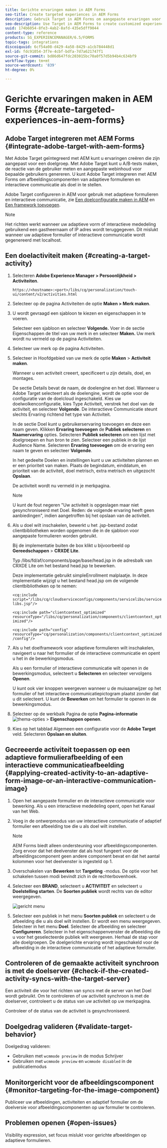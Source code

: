 ```yaml
---
title: Gerichte ervaringen maken in AEM Forms
seo-title: Create targeted experiences in AEM Forms
description: Gebruik Target in AEM Forms om aangepaste ervaringen voor beoogde klanten te maken.
seo-description: Use Target in AEM Forms to create customized experiences for targeted customers.
uuid: 174b6054-8fe3-4ab2-8afd-435e5dff9044
content-type: reference
products: SG_EXPERIENCEMANAGER/6.5/FORMS
topic-tags: integrations
discoiquuid: 6cf54a08-d429-4a58-8429-a1cb784448d1
exl-id: fdc91054-3f7e-4cbf-bdfa-7d7a621747f1
source-git-commit: bd86d647fdc203015bc70a0f57d5b94b4c634bf9
workflow-type: tm+mt
source-wordcount: '839'
ht-degree: 0%

---
```


# Gerichte ervaringen maken in AEM Forms {#create-targeted-experiences-in-aem-forms}

## Adobe Target integreren met AEM Forms {#integrate-adobe-target-with-aem-forms}

Met Adobe Target geïntegreerd met AEM kunt u ervaringen creëren die zijn aangepast voor een doelgroep. Met Adobe Target kunt u A/B-tests maken, de reactie van de gebruiker meten en aangepaste webinhoud voor bepaalde gebruikers genereren. U kunt Adobe Target integreren met AEM Forms om afbeeldingscomponenten van adaptieve formulieren en interactieve communicatie als doel in te stellen.

Adobe Target configureren in AEM voor gebruik met adaptieve formulieren en interactieve communicatie, zie [Een doelconfiguratie maken in AEM](/help/sites-administering/target.md) en [Een framework toevoegen](/help/sites-administering/target.md).

>[!NOTE]
>
>Het richten werkt wanneer uw adaptieve vorm of interactieve mededeling gebruikend een gastheernaam of IP adres wordt teruggegeven. Dit mislukt wanneer uw adaptieve formulier of interactieve communicatie wordt gegenereerd met localhost.

## Een doelactiviteit maken {#creating-a-target-activity}

1. Selecteren **Adobe Experience Manager > Persoonlijkheid > Activiteiten**.

   `https://<hostname>:<port>/libs/cq/personalization/touch-ui/content/v2/activities.html`

1. Selecteer op de pagina Activiteiten de optie **Maken > Merk maken**.
1. U wordt gevraagd een sjabloon te kiezen en eigenschappen in te voeren.

   Selecteer een sjabloon en selecteer **Volgende.** Voer in de sectie Eigenschappen de titel van uw merk in en selecteer **Maken.**
Uw merk wordt nu vermeld op de pagina Activiteiten.

1. Selecteer uw merk op de pagina Activiteiten.
1. Selecteer in Hoofdgebied van uw merk de optie **Maken** > **Activiteit maken**.

   Wanneer u een activiteit creeert, specificeert u zijn details, doel, en montages.

   De sectie Details bevat de naam, de doelengine en het doel. Wanneer u Adobe Target selecteert als de doelengine, wordt de optie voor de configuratie van de doelcloud ingeschakeld. Kies uw doelwolkenconfiguratie, kies Type Activiteit, verstrek het doel van de activiteit, en selecteer **Volgende**. De interactieve Communicatie steunt slechts Ervaring richtend het type van Activiteit.

   In de sectie Doel kunt u gebruikerservaring toevoegen en deze een naam geven. Klikken **Ervaring toevoegen** de **Publiek selecteren** en **Naamervaring** opties. Selecteren **Publiek selecteren** om een lijst met doelgroepen en hun bron te zien. Selecteer een publiek in de lijst Audience Name. Selecteren **Ervaring toevoegen** om de ervaring een naam te geven en selecteer **Volgende**.

   In het gedeelte Doelen en instellingen kunt u uw activiteiten plannen en er een prioriteit van maken. Plaats de begindatum, einddatum, en prioriteit van de activiteit, doel metrisch, extra metrisch en uitgezocht **Opslaan**.

   De activiteit wordt nu vermeld in je merkpagina.

   >[!NOTE]
   >
   >U kunt de fout negeren &quot;Uw activiteit is opgeslagen maar niet gesynchroniseerd met Doel. Reden: de volgende ervaring heeft geen aanbiedingen&quot;, indien aangetroffen bij het opslaan van de activiteit.

1. Als u doel wilt inschakelen, bewerkt u het .jsp-bestand zodat clientbibliotheken worden opgenomen die in de sjabloon voor aangepaste formulieren worden gebruikt.

   Bij de implementatie buiten de box klikt u bijvoorbeeld op **Gereedschappen** >  **CRXDE Lite**.

   Typ /libs/fd/af/components/page/base/head.jsp in de adresbalk van CRXDE Lite om het bestand head.jsp te bewerken.

   Deze implementatie gebruikt simpleEnrollment malplaatje. In deze implementatie wijzigt u het bestand head.jsp om de volgende clientbibliotheken op te nemen:

   `<cq:include script="/libs/cq/cloudserviceconfigs/components/servicelibs/servicelibs.jsp"/>`

   `<cq:include path="clientcontext_optimized" resourceType="/libs/cq/personalization/components/clientcontext_optimized"/>`

   `<cq:include path="config" resourceType="cq/personalization/components/clientcontext_optimized/config"/>`

1. Als u het doelframework voor adaptieve formulieren wilt inschakelen, navigeert u naar het formulier of de interactieve communicatie en opent u het in de bewerkingsmodus.

   Als u een formulier of interactieve communicatie wilt openen in de bewerkingsmodus, selecteert u **Selecteren** en selecteer vervolgens **Openen**.

   U kunt ook vier knoppen weergeven wanneer u de muisaanwijzer op het formulier of het interactieve communicatiepictogram plaatst zonder dat u dit selecteert. U kunt de **Bewerken** om het formulier te openen in de bewerkingsmodus.

1. Selecteer op de werkbalk Pagina de optie **Pagina-informatie** ![thema-opties](assets/theme-options.png) > **Eigenschappen openen**.
1. Kies op het tabblad Algemeen een configuratie voor de **Adobe Target** veld. Selecteren **Opslaan en sluiten**.

## Gecreeerde activiteit toepassen op een adaptieve formulierafbeelding of een interactieve communicatieafbeelding {#applying-created-activity-to-an-adaptive-form-image-or-an-interactive-communication-image}

1. Open het aangepaste formulier en de interactieve communicatie voor bewerking. Als u een interactieve mededeling opent, open het Kanaal van het Web.

1. Voeg in de ontwerpmodus van uw interactieve communicatie of adaptief formulier een afbeelding toe die u als doel wilt instellen.

   >[!NOTE]
   >
   >AEM Forms biedt alleen ondersteuning voor afbeeldingscomponenten. Zorg ervoor dat het deelvenster dat als host fungeert voor de afbeeldingscomponent geen andere component bevat en dat het aantal kolommen voor het deelvenster is ingesteld op 1.

1. Overschakelen van **Bewerken** tot **Targeting** -modus. De optie voor het schakelen tussen modi bevindt zich in de rechterbovenhoek.
1. Selecteer een **BRAND**, selecteert u **ACTIVITEIT** en selecteert u **Doelstelling starten**. De **Soorten publiek** wordt rechts van de editor weergegeven.

   ![gericht menu](assets/targeting-menu.png)

1. Selecteer een publiek in het menu **Soorten publiek** en selecteert u de afbeelding die u als doel wilt instellen. Er wordt een menu weergegeven. Selecteer in het menu **Doel**. Selecteer de afbeelding en selecteer **Configureren**. Selecteer in het eigenschappenvenster de afbeelding die u voor het geselecteerde publiek wilt weergeven. Herhaal de stap voor alle doelgroepen. De doelgerichte ervaring wordt ingeschakeld voor de afbeelding in de interactieve communicatie of het adaptieve formulier.

## Controleren of de gemaakte activiteit synchroon is met de doelserver {#check-if-the-created-activity-syncs-with-the-target-server}

Een activiteit die voor het richten van syncs met de server van het Doel wordt gebruikt. Om te controleren of uw activiteit synchroon is met de doelserver, controleert u de status van uw activiteit op uw merkpagina.

Controleer of de status van de activiteit is gesynchroniseerd.

## Doelgedrag valideren {#validate-target-behavior}

Doelgedrag valideren:

* Gebruiken met `wcmmode preview` in de modus Schrijver
* Gebruiken met `wcmmode preview` en `wcmmode disabled` in de publicatiemodus

## Monitorgericht voor de afbeeldingscomponent {#monitor-targeting-for-the-image-component}

Publiceer uw afbeeldingen, activiteiten en adaptief formulier om de doelversie voor afbeeldingscomponenten op uw formulier te controleren.

## Problemen openen {#open-issues}

Visibility expression, set focus mislukt voor gerichte afbeeldingen op adaptieve formulieren.
